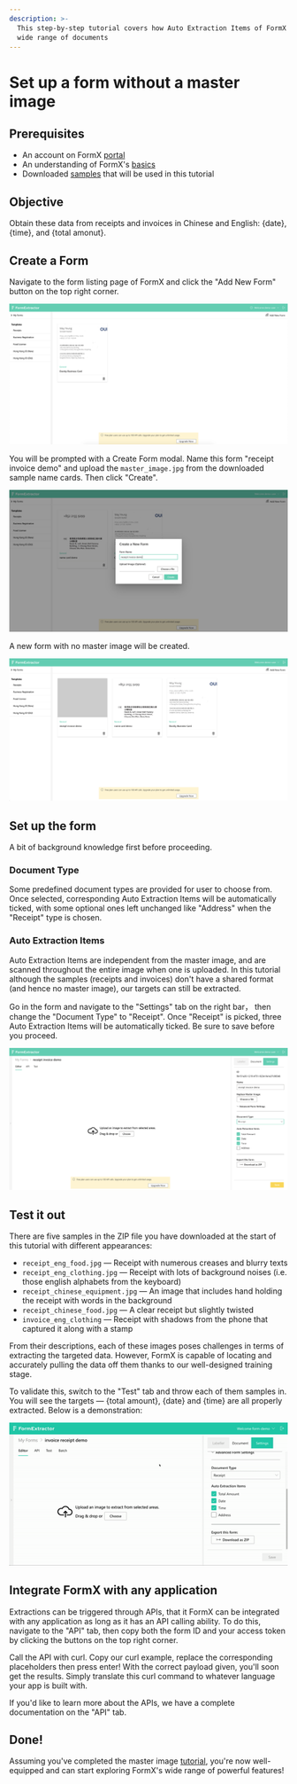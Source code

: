 ```yaml
---
description: >-
  This step-by-step tutorial covers how Auto Extraction Items of FormX work on a
  wide range of documents
---
```


# Set up a form without a master image

## Prerequisites

* An account on FormX [portal](https://formextractor.oursky.com/)
* An understanding  of FormX's [basics](../background.md)
* Downloaded [samples](https://drive.google.com/drive/folders/15ozbfqMwXjjDd9J-YfFZH2DbVB2euQz3?usp=sharing) that will be used in this tutorial

## Objective

Obtain these data from receipts and invoices in Chinese and English: {date}, {time}, and {total amonut}.

## Create a Form

Navigate to the form listing page of FormX and click the "Add New Form" button on the top right corner.

![](../.gitbook/assets/screenshot-2020-09-10-at-3.58.36-pm.png)

You will be prompted with a Create Form modal. Name this form "receipt invoice demo" and upload the `master_image.jpg` from the downloaded sample name cards. Then click "Create".

![](../.gitbook/assets/screenshot-2020-09-11-at-6.55.12-pm.png)

A new form with no master image will be created. 

![](../.gitbook/assets/screenshot-2020-09-11-at-6.57.33-pm.png)

## Set up the form

A bit of background knowledge first before proceeding.

### Document Type

Some predefined document types are provided for user to choose from. Once selected, corresponding Auto Extraction Items will be automatically ticked, with some optional ones left unchanged like "Address" when the "Receipt" type is chosen.

### Auto Extraction Items

Auto Extraction Items are independent from the master image, and are scanned throughout the entire image when one is uploaded. In this tutorial although the samples \(receipts and invoices\) don't have a shared format \(and hence no master image\), our targets can still be extracted.

Go in the form and navigate to the "Settings" tab on the right bar， then change the "Document Type" to "Receipt". Once "Receipt" is picked, three Auto Extraction Items will be automatically ticked. Be sure to save before you proceed.

![](../.gitbook/assets/screenshot-2020-09-11-at-7.02.35-pm.png)

## Test it out

There are five samples in the ZIP file you have downloaded at the start of this tutorial with different appearances:

* `receipt_eng_food.jpg` — Receipt with numerous creases and blurry texts
* `receipt_eng_clothing.jpg` — Receipt with lots of background noises \(i.e. those english alphabets from the keyboard\)
* `receipt_chinese_equipment.jpg` — An image that includes hand holding the receipt with words in the background
* `receipt_chinese_food.jpg` — A clear receipt but slightly twisted
* `invoice_eng_clothing` — Receipt with shadows from the phone that captured it along with a stamp

From their descriptions, each of these images poses challenges in terms of extracting the targeted data. However, FormX is capable of locating and accurately pulling the data off them thanks to our well-designed training stage.

To validate this, switch to the "Test" tab and throw each of them samples in. You will see the targets — {total amount}, {date} and {time} are all properly extracted. Below is a demonstration:

![](../.gitbook/assets/ezgif-6-02937d624ff9.gif)

## Integrate FormX with any application

Extractions can be triggered through APIs, that it FormX can be integrated with any application as long as it has an API calling ability. To do this, navigate to the "API" tab, then copy both the form ID and your access token by clicking the buttons on the top right corner. 

Call the API with curl. Copy our curl example, replace the corresponding placeholders then press enter! With the correct payload given, you'll soon get the results. Simply translate this curl command to whatever language your app is built with.

If you'd like to learn more about the APIs, we have a complete documentation on the "API" tab.

## Done!

Assuming you've completed the master image [tutorial](set-up-a-form-with-master-image.md), you're now well-equipped and can start exploring FormX's wide range of powerful features! 

